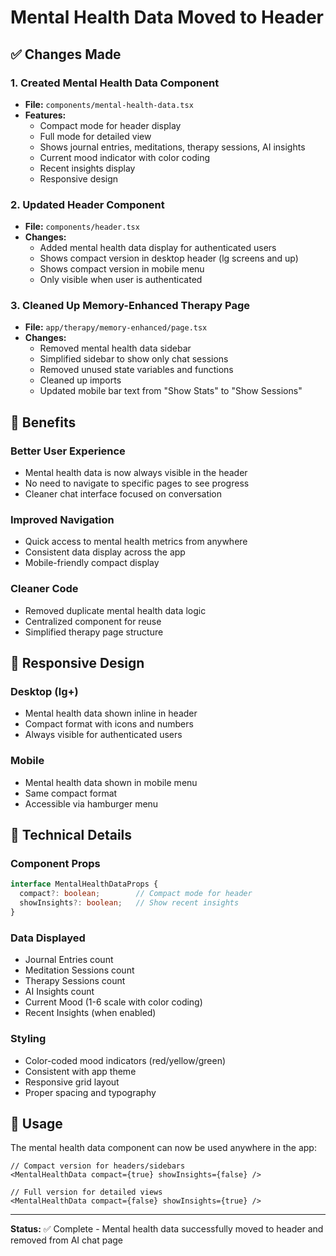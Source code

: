 # Mental Health Data Moved to Header

## ✅ Changes Made

### 1. **Created Mental Health Data Component**
- **File:** `components/mental-health-data.tsx`
- **Features:**
  - Compact mode for header display
  - Full mode for detailed view
  - Shows journal entries, meditations, therapy sessions, AI insights
  - Current mood indicator with color coding
  - Recent insights display
  - Responsive design

### 2. **Updated Header Component**
- **File:** `components/header.tsx`
- **Changes:**
  - Added mental health data display for authenticated users
  - Shows compact version in desktop header (lg screens and up)
  - Shows compact version in mobile menu
  - Only visible when user is authenticated

### 3. **Cleaned Up Memory-Enhanced Therapy Page**
- **File:** `app/therapy/memory-enhanced/page.tsx`
- **Changes:**
  - Removed mental health data sidebar
  - Simplified sidebar to show only chat sessions
  - Removed unused state variables and functions
  - Cleaned up imports
  - Updated mobile bar text from "Show Stats" to "Show Sessions"

## 🎯 Benefits

### **Better User Experience**
- Mental health data is now always visible in the header
- No need to navigate to specific pages to see progress
- Cleaner chat interface focused on conversation

### **Improved Navigation**
- Quick access to mental health metrics from anywhere
- Consistent data display across the app
- Mobile-friendly compact display

### **Cleaner Code**
- Removed duplicate mental health data logic
- Centralized component for reuse
- Simplified therapy page structure

## 📱 Responsive Design

### **Desktop (lg+)**
- Mental health data shown inline in header
- Compact format with icons and numbers
- Always visible for authenticated users

### **Mobile**
- Mental health data shown in mobile menu
- Same compact format
- Accessible via hamburger menu

## 🔧 Technical Details

### **Component Props**
```typescript
interface MentalHealthDataProps {
  compact?: boolean;        // Compact mode for header
  showInsights?: boolean;   // Show recent insights
}
```

### **Data Displayed**
- Journal Entries count
- Meditation Sessions count  
- Therapy Sessions count
- AI Insights count
- Current Mood (1-6 scale with color coding)
- Recent Insights (when enabled)

### **Styling**
- Color-coded mood indicators (red/yellow/green)
- Consistent with app theme
- Responsive grid layout
- Proper spacing and typography

## 🚀 Usage

The mental health data component can now be used anywhere in the app:

```tsx
// Compact version for headers/sidebars
<MentalHealthData compact={true} showInsights={false} />

// Full version for detailed views
<MentalHealthData compact={false} showInsights={true} />
```

---

**Status:** ✅ Complete - Mental health data successfully moved to header and removed from AI chat page